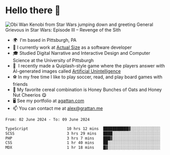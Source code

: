 <!--
**GameDog9988/GameDog9988** is a ✨ _special_ ✨ repository because its `README.md` (this file) appears on your GitHub profile.

Here are some ideas to get you started:

- 🔭 I’m currently working on ...
- 🌱 I’m currently learning ...
- 👯 I’m looking to collaborate on ...
- 🤔 I’m looking for help with ...
- 💬 Ask me about ...
- 📫 How to reach me: ...
- 😄 Pronouns: ...
- ⚡ Fun fact: ...
-->



Hello there 👋
==================================

![Obi Wan Kenobi from Star Wars jumping down and greeting General Grievous in Star Wars: Episode III – Revenge of the Sith](https://github.com/agrattan0820/agrattan0820/assets/51346343/689e56eb-29be-46a5-a079-28ea727b5f7e)


- 🌍  I'm based in Pittsburgh, PA
- 🔭  I currently work at [Actual Size](https://actualsize.com/) as a software developer
- 🎓  Studied Digital Narrative and Interactive Design and Computer Science at the University of Pittsburgh
- 👾  I recently made a Quiplash-style game where the players answer with AI-generated images called [Artificial Unintelligence](https://github.com/agrattan0820/artificial-unintelligence)
- ⚽  In my free time I like to play soccer, read, and play board games with friends
- 🥣  My favorite cereal combination is Honey Bunches of Oats and Honey Nut Cheerios 😋
- 🖥️  See my portfolio at [agattan.com](http://agrattan.com/)
- 📫  You can contact me at [alex@grattan.me](mailto:alex@grattan.me)

<!--START_SECTION:waka-->

```txt
From: 02 June 2024 - To: 09 June 2024

TypeScript                 10 hrs 12 mins  ███████████▓░░░░░░░░░░░░░   46.82 %
SCSS                       3 hrs 29 mins   ████░░░░░░░░░░░░░░░░░░░░░   15.99 %
PHP                        3 hrs 7 mins    ███▓░░░░░░░░░░░░░░░░░░░░░   14.36 %
CSS                        1 hr 40 mins    ██░░░░░░░░░░░░░░░░░░░░░░░   07.71 %
MDX                        1 hr 18 mins    █▓░░░░░░░░░░░░░░░░░░░░░░░   06.00 %
```

<!--END_SECTION:waka-->
